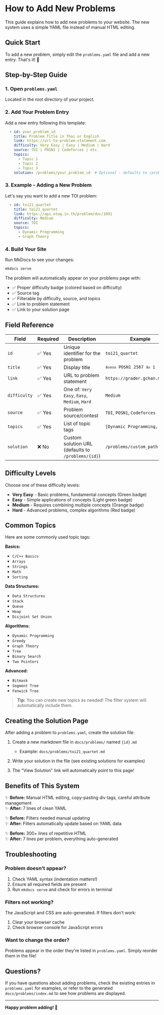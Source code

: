 # How to Add New Problems

This guide explains how to add new problems to your website. The new system uses a simple YAML file instead of manual HTML editing.

## Quick Start

To add a new problem, simply edit the `problems.yaml` file and add a new entry. That's it! 🎉

## Step-by-Step Guide

### 1. Open `problems.yaml`

Located in the root directory of your project.

### 2. Add Your Problem Entry

Add a new entry following this template:

```yaml
  - id: your_problem_id
    title: Problem Title in Thai or English
    link: https://url-to-problem-statement.com
    difficulty: Very Easy | Easy | Medium | Hard
    source: TOI | POSN1 | Codeforces | etc.
    topics:
      - Topic 1
      - Topic 2
      - Topic 3
    solution: /problems/your_problem_id  # Optional - defaults to /problems/{id}
```

### 3. Example - Adding a New Problem

Let's say you want to add a new TOI problem:

```yaml
  - id: toi21_quartet
    title: toi21_quartet
    link: https://api.otog.in.th/problem/doc/1091
    difficulty: Medium
    source: TOI
    topics:
      - Dynamic Programming
      - Graph Theory
```

### 4. Build Your Site

Run MkDocs to see your changes:

```bash
mkdocs serve
```

The problem will automatically appear on your problems page with:

- ✅ Proper difficulty badge (colored based on difficulty)
- ✅ Source tag
- ✅ Filterable by difficulty, source, and topics
- ✅ Link to problem statement
- ✅ Link to your solution page

## Field Reference

| Field | Required | Description | Example |
|-------|----------|-------------|---------|
| `id` | ✅ Yes | Unique identifier for the problem | `toi21_quartet` |
| `title` | ✅ Yes | Display title | `ข้อสอบ POSN1 2567 ข้อ 1` |
| `link` | ✅ Yes | URL to problem statement | `https://grader.gchan.moe/...` |
| `difficulty` | ✅ Yes | One of: `Very Easy`, `Easy`, `Medium`, `Hard` | `Medium` |
| `source` | ✅ Yes | Problem source/contest | `TOI`, `POSN1`, `Codeforces` |
| `topics` | ✅ Yes | List of topic tags | `[Dynamic Programming, Math]` |
| `solution` | ❌ No | Custom solution URL (defaults to `/problems/{id}`) | `/problems/custom_path` |

## Difficulty Levels

Choose one of these difficulty levels:

- **Very Easy** - Basic problems, fundamental concepts (Green badge)
- **Easy** - Simple applications of concepts (Light green badge)
- **Medium** - Requires combining multiple concepts (Orange badge)
- **Hard** - Advanced problems, complex algorithms (Red badge)

## Common Topics

Here are some commonly used topic tags:

**Basics:**

- `C/C++ Basics`
- `Arrays`
- `Strings`
- `Math`
- `Sorting`

**Data Structures:**

- `Data Structures`
- `Stack`
- `Queue`
- `Heap`
- `Disjoint Set Union`

**Algorithms:**

- `Dynamic Programming`
- `Greedy`
- `Graph Theory`
- `Tree`
- `Binary Search`
- `Two Pointers`

**Advanced:**

- `Bitmask`
- `Segment Tree`
- `Fenwick Tree`

> **Tip:** You can create new topics as needed! The filter system will automatically include them.

## Creating the Solution Page

After adding a problem to `problems.yaml`, create the solution file:

1. Create a new markdown file in `docs/problems/` named `{id}.md`
   - Example: `docs/problems/toi21_quartet.md`

2. Write your solution in the file (see existing solutions for examples)

3. The "View Solution" link will automatically point to this page!

## Benefits of This System

✨ **Before:** Manual HTML editing, copy-pasting div tags, careful attribute management  
✨ **After:** 7 lines of clean YAML

✨ **Before:** Filters needed manual updating  
✨ **After:** Filters automatically update based on YAML data

✨ **Before:** 300+ lines of repetitive HTML  
✨ **After:** 7 lines per problem, everything auto-generated

## Troubleshooting

### Problem doesn't appear?

1. Check YAML syntax (indentation matters!)
2. Ensure all required fields are present
3. Run `mkdocs serve` and check for errors in terminal

### Filters not working?

The JavaScript and CSS are auto-generated. If filters don't work:

1. Clear your browser cache
2. Check browser console for JavaScript errors

### Want to change the order?

Problems appear in the order they're listed in `problems.yaml`. Simply reorder them in the file!

## Questions?

If you have questions about adding problems, check the existing entries in `problems.yaml` for examples, or refer to the generated `docs/problems/index.md` to see how problems are displayed.

---

**Happy problem adding! 🚀**
